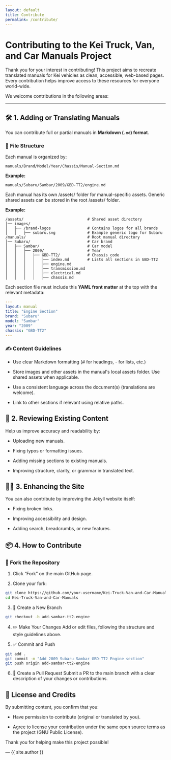 ```yaml
---
layout: default
title: Contribute
permalink: /contribute/
---
```

# Contributing to the Kei Truck, Van, and Car Manuals Project

Thank you for your interest in contributing! This project aims to recreate translated manuals for Kei vehicles as clean, accessible, web-based pages. Every contribution helps improve access to these resources for everyone world-wide.

We welcome contributions in the following areas:

---

## 🛠️ 1. Adding or Translating Manuals

You can contribute full or partial manuals in **Markdown (`.md`) format**.

### 📁 File Structure

Each manual is organized by:
```
manuals/Brand/Model/Year/Chassis/Manual-Section.md
```

**Example:**
```
manuals/Subaru/Sambar/2009/GBD-TT2/engine.md
```

Each manual has its own /assets/ folder for manual-specific assets. Generic shared assets can be stored in the root /assets/ folder.

**Example:**
```
/assets/                            # Shared asset directory
│── images/
│   ├── /brand-logos                # Contains logos for all brands
│   │   ├── subaru.svg              # Example generic logo for Subaru
/manuals/                           # Root manual directory
│── Subaru/                         # Car brand
│   ├── Sambar/                     # Car model
│   │   ├── 2009/                   # Year
│   │   │   ├── GBD-TT2/            # Chassis code
│   │   │   │   ├── index.md        # Lists all sections in GBD-TT2
│   │   │   │   ├── engine.md
│   │   │   │   ├── transmission.md
│   │   │   │   ├── electrical.md
│   │   │   │   ├── chassis.md
```

Each section file must include this **YAML front matter** at the top with the relevant metadata:

```yaml
---
layout: manual
title: "Engine Section"
brand: "Subaru"
model: "Sambar"
year: "2009"
chassis: "GBD-TT2"
---
```

### ✍️ Content Guidelines
- Use clear Markdown formatting (# for headings, - for lists, etc.)

- Store images and other assets in the manual's local assets folder. Use shared assets when applicable.

- Use a consistent language across the document(s) (translations are welcome).

- Link to other sections if relevant using relative paths.

## 🧪 2. Reviewing Existing Content
Help us improve accuracy and readability by:

- Uploading new manuals.

- Fixing typos or formatting issues.

- Adding missing sections to existing manuals.

- Improving structure, clarity, or grammar in translated text.

## 🧑‍💻 3. Enhancing the Site

You can also contribute by improving the Jekyll website itself:

- Fixing broken links.

- Improving accessibility and design.

- Adding search, breadcrumbs, or new features.

## 📦 4. How to Contribute

### 🔁 Fork the Repository

1. Click “Fork” on the main GitHub page.

2. Clone your fork:
```bash
git clone https://github.com/your-username/Kei-Truck-Van-and-Car-Manuals.git
cd Kei-Truck-Van-and-Car-Manuals
```

3. 🌱 Create a New Branch
```bash
git checkout -b add-sambar-tt2-engine
```

4. ✏️ Make Your Changes
Add or edit files, following the structure and style guidelines above.

5. ✅ Commit and Push
```bash
git add .
git commit -m "Add 2009 Subaru Sambar GBD-TT2 Engine section"
git push origin add-sambar-tt2-engine
```

6. 🚀 Create a Pull Request
Submit a PR to the main branch with a clear description of your changes or contributions.

## 📜 License and Credits

By submitting content, you confirm that you:

- Have permission to contribute (original or translated by you).

- Agree to license your contribution under the same open source terms as the project (GNU Public License).

Thank you for helping make this project possible!

— {{ site.author }}